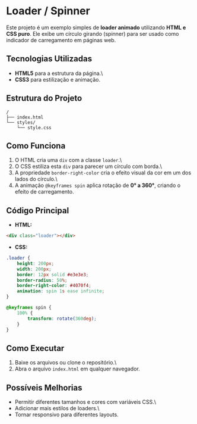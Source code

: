 # Loader / Spinner

Este projeto é um exemplo simples de **loader animado** utilizando
**HTML e CSS puro**. Ele exibe um círculo girando (spinner) para ser
usado como indicador de carregamento em páginas web.

## Tecnologias Utilizadas

-   **HTML5** para a estrutura da página.\
-   **CSS3** para estilização e animação.

## Estrutura do Projeto

    /
    ├── index.html
    └── styles/
        └── style.css

## Como Funciona

1.  O HTML cria uma `div` com a classe `loader`.\
2.  O CSS estiliza esta `div` para parecer um círculo com borda.\
3.  A propriedade `border-right-color` cria o efeito visual da cor em um
    dos lados do círculo.\
4.  A animação `@keyframes spin` aplica rotação de **0° a 360°**,
    criando o efeito de carregamento.

## Código Principal

-   **HTML:**

``` html
<div class="loader"></div>
```

-   **CSS:**

``` css
.loader {
    height: 200px;
    width: 200px;
    border: 12px solid #e3e3e3;
    border-radius: 50%;
    border-right-color: #4070f4;
    animation: spin 1s ease infinite;
}

@keyframes spin {
    100% {
        transform: rotate(360deg);
    }
}
```

## Como Executar

1.  Baixe os arquivos ou clone o repositório.\
2.  Abra o arquivo `index.html` em qualquer navegador.

## Possíveis Melhorias

-   Permitir diferentes tamanhos e cores com variáveis CSS.\
-   Adicionar mais estilos de loaders.\
-   Tornar responsivo para diferentes layouts.
